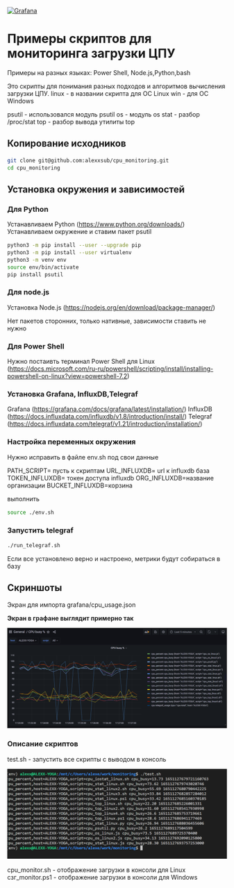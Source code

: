 
<a href='https://www.grafana.com/'><img src='https://grafana.com/static/assets/internal/grafana_logo-web-white-text.svg' height='100' alt='Grafana'></a>

# Примеры скриптов для мониторинга загрузки ЦПУ

Примеры на разных языках: Power Shell, Node.js,Python,bash

Это скрипты для понимания разных подходов и алгоритмов вычисления загрузки ЦПУ.
linux -  в названии скрипта для ОС Linux
win - для ОС Windows

psutil - использовался модуль psutil
os - модуль os
stat - разбор /proc/stat
top - разбор вывода утилиты top

## Копирование  исходников

```bash
git clone git@github.com:alexxsub/cpu_monitoring.git
cd cpu_monitoring
```

## Установка окружения и зависимостей

### Для  Python

Устанавливаем Python (<https://www.python.org/downloads/>)  
Устанавливаем окружение и ставим пакет psutil

```bash
python3 -m pip install --user --upgrade pip
python3 -m pip install --user virtualenv
python3 -m venv env 
source env/bin/activate
pip install psutil
```

### Для node.js

Установка Node.js (<https://nodejs.org/en/download/package-manager/>)

Нет пакетов сторонних, только нативные, зависимости ставить не нужно

### Для Power Shell

Нужно постаивть терминал Power Shell для Linux (<https://docs.microsoft.com/ru-ru/powershell/scripting/install/installing-powershell-on-linux?view=powershell-7.2>)

### Установка Grafana, InfluxDB,Telegraf

Grafana (<https://grafana.com/docs/grafana/latest/installation/>)
InfluxDB (<https://docs.influxdata.com/influxdb/v1.8/introduction/install/>)
Telegraf (<https://docs.influxdata.com/telegraf/v1.21/introduction/installation/>)

### Настройка переменных окружения

Нужно исправить в файле env.sh под свои данные

PATH_SCRIPT= пусть к скриптам
URL_INFLUXDB= url к influxdb база
TOKEN_INFLUXDB= токен доступа influxdb
ORG_INFLUXDB=название организации
BUCKET_INFLUXDB=корзина

выполнить

```bash
source ./env.sh 
```

### Запустить telegraf

```bash
./run_telegraf.sh
```

Если все установлено верно и настроено, метрики будут собираться в базу

## Скриншоты

Экран для импорта grafana/cpu_usage.json

**Экран в графане выглядит примерно так**

<p float="left">
        <kbd>
<img src="screens/screen.png" border="1" alt="Grafana screen"
        title="Grafana screen"  />
                </kbd>
</p>

### Описание скриптов

test.sh -  запустить все скрипты с выводом в консоль

<p float="left">
        <kbd>
<img src="screens/test.png" border="1" alt="test script"
        title="test script"  />
                </kbd>
</p>

cpu_monitor.sh - отображение загрузки в консоли для Linux
сзг_monitor.ps1  - отображение загрузки в консоли для Windows
